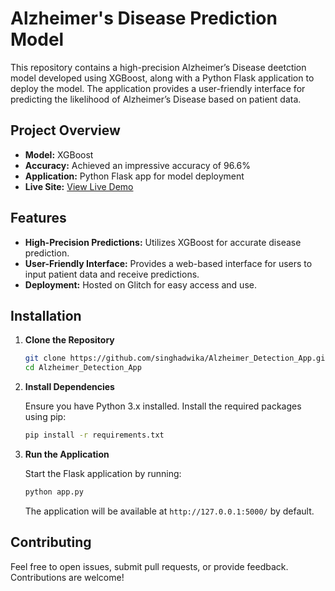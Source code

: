 # Alzheimer's Disease Prediction Model

This repository contains a high-precision Alzheimer’s Disease deetction model developed using XGBoost, along with a Python Flask application to deploy the model. The application provides a user-friendly interface for predicting the likelihood of Alzheimer’s Disease based on patient data.

## Project Overview

- **Model:** XGBoost
- **Accuracy:** Achieved an impressive accuracy of 96.6%
- **Application:** Python Flask app for model deployment
- **Live Site:** [View Live Demo](https://alzheimer-disease-prediction.glitch.me/)

## Features

- **High-Precision Predictions:** Utilizes XGBoost for accurate disease prediction.
- **User-Friendly Interface:** Provides a web-based interface for users to input patient data and receive predictions.
- **Deployment:** Hosted on Glitch for easy access and use.

## Installation

1. **Clone the Repository**

    ```bash
    git clone https://github.com/singhadwika/Alzheimer_Detection_App.git
    cd Alzheimer_Detection_App
    ```

2. **Install Dependencies**

    Ensure you have Python 3.x installed. Install the required packages using pip:

    ```bash
    pip install -r requirements.txt
    ```

3. **Run the Application**

    Start the Flask application by running:

    ```bash
    python app.py
    ```

    The application will be available at `http://127.0.0.1:5000/` by default.

## Contributing

Feel free to open issues, submit pull requests, or provide feedback. Contributions are welcome!

